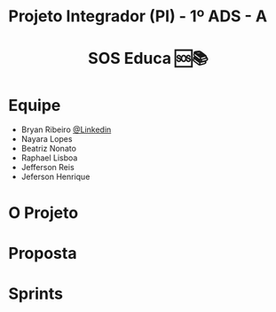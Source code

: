# Projeto Integrador (PI) - 1º ADS - A


<h1 align="center"> SOS Educa  🆘📚 </h1>


#  Equipe
* Bryan Ribeiro [@Linkedin](https://www.linkedin.com/in/bryanrribeiro/)
* Nayara Lopes
* Beatriz Nonato
* Raphael Lisboa
* Jefferson Reis
* Jeferson Henrique  

# O Projeto


# Proposta


# Sprints
